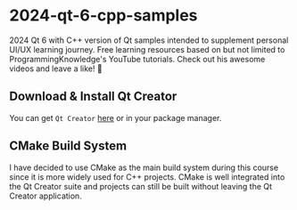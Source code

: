 # 2024-qt-6-cpp-samples

2024 Qt 6 with C++ version of Qt samples intended to supplement personal UI/UX learning journey. Free learning resources based on but not limited to ProgrammingKnowledge's YouTube tutorials. Check out his awesome videos and leave a like! 🚀

## Download & Install Qt Creator

You can get `Qt Creator` [here](https://www.qt.io/download) or in your package manager.


## CMake Build System

I have decided to use CMake as the main build system during this course since it is more widely used for C++ projects.
CMake is well integrated into the Qt Creator suite and projects can still be built without leaving the Qt Creator application.

